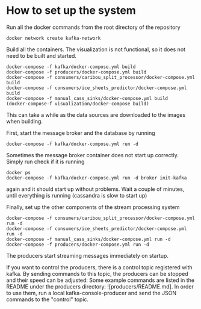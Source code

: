 # How to set up the system

Run all the docker commands from the root directory of the repository


```
docker network create kafka-network 
```

Build all the containers. The visualization is not functional, so it does not need to be built and started.
```
docker-compose -f kafka/docker-compose.yml build
docker-compose -f producers/docker-compose.yml build
docker-compose -f consumers/caribou_split_processor/docker-compose.yml build
docker-compose -f consumers/ice_sheets_predictor/docker-compose.yml build
docker-compose -f manual_cass_sinks/docker-compose.yml build
(docker-compose-f visualization/docker-compose build)
```
This can take a while as the data sources are downloaded to the images when building.

First, start the message broker and the database by running

```
docker-compose -f kafka/docker-compose.yml run -d 
```
Sometimes the message broker container does not start up correctly. Simply run
check if it is running
```
docker ps
docker-compose -f kafka/docker-compose.yml run -d broker init-kafka
```
again and it should start up without problems.
Wait a couple of minutes, until everything is running (cassandra is slow to start up)

Finally, set up the other components of the stream processing system
```
docker-compose -f consumers/caribou_split_processor/docker-compose.yml run -d
docker-compose -f consumers/ice_sheets_predictor/docker-compose.yml run -d
docker-compose -f manual_cass_sinks/docker-compose.yml run -d
docker-compose -f producers/docker-compose.yml run -d
```

The producers start streaming messages immediately on startup.

If you want to control the producers, there is a control topic registered with kafka.
By sending commands to this topic, the producers can be stopped and their speed can be adjusted:
Some example commands are listed in the README under the producers directory: ![producers/README.md].
In order to use them, run a local kafka-console-producer and send the JSON commands to the "control" topic.
